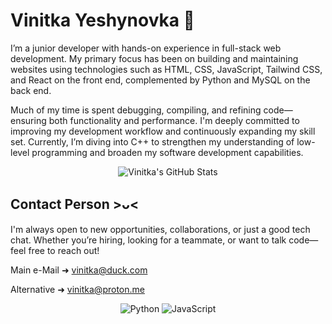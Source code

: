 

# Vinitka Yeshynovka 🎀

I’m a junior developer with hands-on experience in full-stack web development. My primary focus has been on building and maintaining websites using technologies such as HTML, CSS, JavaScript, Tailwind CSS, and React on the front end, complemented by Python and MySQL on the back end.

Much of my time is spent debugging, compiling, and refining code—ensuring both functionality and performance. I'm deeply committed to improving my development workflow and continuously expanding my skill set. Currently, I’m diving into C++ to strengthen my understanding of low-level programming and broaden my software development capabilities.

<div align="center">
  <img src="https://github-profile-summary-cards.vercel.app/api/cards/profile-details?username=vinitkanov&theme=github_dark" alt="Vinitka's GitHub Stats"/>
</div>

## Contact Person >ᴗ<

I'm always open to new opportunities, collaborations, or just a good tech chat. Whether you’re hiring, looking for a teammate, or want to talk code—feel free to reach out!

Main e-Mail ➜  vinitka@duck.com

Alternative  ➜  vinitka@proton.me

<div align="center">
  <img src="https://img.shields.io/badge/Python-3776AB?style=for-the-badge&logo=python&logoColor=white" alt="Python"/>
  <img src="https://img.shields.io/badge/JavaScript-F7DF1E?style=for-the-badge&logo=javascript&logoColor=black" alt="JavaScript"/>
</div>


